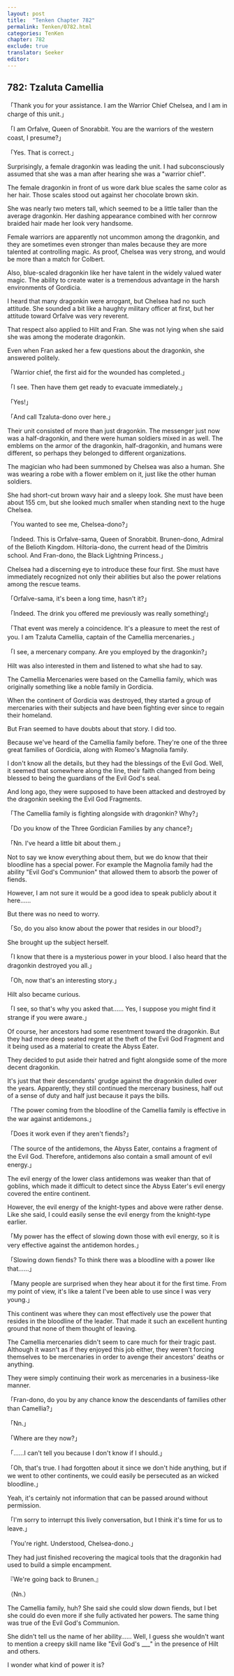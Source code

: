 ```yaml
---
layout: post
title:  "Tenken Chapter 782"
permalink: Tenken/0782.html
categories: TenKen
chapter: 782
exclude: true
translator: Seeker
editor: 
---
```

<h2 id="ch782">782: Tzaluta Camellia</h2>

<p>「Thank you for your assistance. I am the Warrior Chief Chelsea, and I am in charge of this unit.」</p>
<p>「I am Orfalve, Queen of Snorabbit. You are the warriors of the western coast, I presume?」</p>
<p>「Yes. That is correct.」</p>

<p>Surprisingly, a female dragonkin was leading the unit. I had subconsciously assumed that she was a man after hearing she was a "warrior chief".</p>

<p>The female dragonkin in front of us wore dark blue scales the same color as her hair. Those scales stood out against her chocolate brown skin.</p>

<p>She was nearly two meters tall, which seemed to be a little taller than the average dragonkin. Her dashing appearance combined with her cornrow braided hair made her look very handsome.</p>

<p>Female warriors are apparently not uncommon among the dragonkin, and they are sometimes even stronger than males because they are more talented at controlling magic. As proof, Chelsea was very strong, and would be more than a match for Colbert.</p>

<p>Also, blue-scaled dragonkin like her have talent in the widely valued water magic. The ability to create water is a tremendous advantage in the harsh environments of Gordicia.</p>

<p>I heard that many dragonkin were arrogant, but Chelsea had no such attitude. She sounded a bit like a haughty military officer at first, but her attitude toward Orfalve was very reverent.</p>

<p>That respect also applied to Hilt and Fran. She was not lying when she said she was among the moderate dragonkin.</p>

<p>Even when Fran asked her a few questions about the dragonkin, she answered politely.</p>

<p>「Warrior chief, the first aid for the wounded has completed.」</p>
<p>「I see. Then have them get ready to evacuate immediately.」</p>
<p>「Yes!」</p>
<p>「And call Tzaluta-dono over here.」</p>

<p>Their unit consisted of more than just dragonkin. The messenger just now was a half-dragonkin, and there were human soldiers mixed in as well. The emblems on the armor of the dragonkin, half-dragonkin, and humans were different, so perhaps they belonged to different organizations.</p>

<p>The magician who had been summoned by Chelsea was also a human. She was wearing a robe with a flower emblem on it, just like the other human soldiers.</p>

<p>She had short-cut brown wavy hair and a sleepy look. She must have been about 155 cm, but she looked much smaller when standing next to the huge Chelsea.</p>

<p>「You wanted to see me, Chelsea-dono?」</p>
<p>「Indeed. This is Orfalve-sama, Queen of Snorabbit. Brunen-dono, Admiral of the Belioth Kingdom. Hiltoria-dono, the current head of the Dimitris school. And Fran-dono, the Black Lightning Princess.」</p>

<p>Chelsea had a discerning eye to introduce these four first. She must have immediately recognized not only their abilities but also the power relations among the rescue teams.</p>

<p>「Orfalve-sama, it's been a long time, hasn't it?」</p>
<p>「Indeed. The drink you offered me previously was really something!」</p>
<p>「That event was merely a coincidence. It's a pleasure to meet the rest of you. I am Tzaluta Camellia, captain of the Camellia mercenaries.」</p>
<p>「I see, a mercenary company. Are you employed by the dragonkin?」</p>

<p>Hilt was also interested in them and listened to what she had to say.</p>

<p>The Camellia Mercenaries were based on the Camellia family, which was originally something like a noble family in Gordicia.</p>

<p>When the continent of Gordicia was destroyed, they started a group of mercenaries with their subjects and have been fighting ever since to regain their homeland.</p>

<p>But Fran seemed to have doubts about that story. I did too.</p>

<p>Because we've heard of the Camellia family before. They're one of the three great families of Gordicia, along with Romeo's Magnolia family.</p>

<p>I don't know all the details, but they had the blessings of the Evil God. Well, it seemed that somewhere along the line, their faith changed from being blessed to being the guardians of the Evil God's seal.</p>

<p>And long ago, they were supposed to have been attacked and destroyed by the dragonkin seeking the Evil God Fragments.</p>

<p>「The Camellia family is fighting alongside with dragonkin? Why?」</p>
<p>「Do you know of the Three Gordician Families by any chance?」</p>
<p>「Nn. I've heard a little bit about them.」</p>

<p>Not to say we know everything about them, but we do know that their bloodline has a special power. For example the Magnolia family had the ability "Evil God's Communion" that allowed them to absorb the power of fiends.</p>

<p>However, I am not sure it would be a good idea to speak publicly about it here……</p>

<p>But there was no need to worry.</p>

<p>「So, do you also know about the power that resides in our blood?」</p>

<p>She brought up the subject herself.</p>

<p>「I know that there is a mysterious power in your blood. I also heard that the dragonkin destroyed you all.」</p>
<p>「Oh, now that's an interesting story.」</p>

<p>Hilt also became curious.</p>

<p>「I see, so that's why you asked that…… Yes, I suppose you might find it strange if you were aware.」</p>

<p>Of course, her ancestors had some resentment toward the dragonkin. But they had more deep seated regret at the theft of the Evil God Fragment and it being used as a material to create the Abyss Eater.</p>

<p>They decided to put aside their hatred and fight alongside some of the more decent dragonkin.</p>

<p>It's just that their descendants' grudge against the dragonkin dulled over the years. Apparently, they still continued the mercenary business, half out of a sense of duty and half just because it pays the bills.</p>

<p>「The power coming from the bloodline of the Camellia family is effective in the war against antidemons.」</p>
<p>「Does it work even if they aren't fiends?」</p>
<p>「The source of the antidemons, the Abyss Eater, contains a fragment of the Evil God. Therefore, antidemons also contain a small amount of evil energy.」</p>

<p>The evil energy of the lower class antidemons was weaker than that of goblins, which made it difficult to detect since the Abyss Eater's evil energy covered the entire continent.</p>

<p>However, the evil energy of the knight-types and above were rather dense. Like she said, I could easily sense the evil energy from the knight-type earlier.</p>

<p>「My power has the effect of slowing down those with evil energy, so it is very effective against the antidemon hordes.」</p>
<p>「Slowing down fiends? To think there was a bloodline with a power like that……」</p>
<p>「Many people are surprised when they hear about it for the first time. From my point of view, it's like a talent I've been able to use since I was very young.」</p>

<p>This continent was where they can most effectively use the power that resides in the bloodline of the leader. That made it such an excellent hunting ground that none of them thought of leaving.</p>

<p>The Camellia mercenaries didn't seem to care much for their tragic past. Although it wasn't as if they enjoyed this job either, they weren't forcing themselves to be mercenaries in order to avenge their ancestors' deaths or anything.</p>

<p>They were simply continuing their work as mercenaries in a business-like manner.</p>

<p>「Fran-dono, do you by any chance know the descendants of families other than Camellia?」</p>
<p>「Nn.」</p>
<p>「Where are they now?」</p>
<p>「……I can't tell you because I don't know if I should.」</p>
<p>「Oh, that's true. I had forgotten about it since we don't hide anything, but if we went to other continents, we could easily be persecuted as an wicked bloodline.」</p>

<p>Yeah, it's certainly not information that can be passed around without permission.</p>

<p>「I'm sorry to interrupt this lively conversation, but I think it's time for us to leave.」</p>
<p>「You're right. Understood, Chelsea-dono.」</p>

<p>They had just finished recovering the magical tools that the dragonkin had used to build a simple encampment.</p>

<p>『We're going back to Brunen.』</p>
<p>（Nn.）</p>

<p>The Camellia family, huh? She said she could slow down fiends, but I bet she could do even more if she fully activated her powers. The same thing was true of the Evil God's Communion.</p>

<p>She didn't tell us the name of her ability…… Well, I guess she wouldn't want to mention a creepy skill name like "Evil God's ___" in the presence of Hilt and others.</p>

<p>I wonder what kind of power it is?</p>



